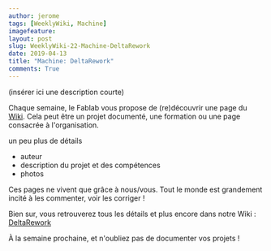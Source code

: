 ```yaml
---
author: jerome
tags: [WeeklyWiki, Machine]
imagefeature:
layout: post
slug: WeeklyWiki-22-Machine-DeltaRework
date: 2019-04-13
title: "Machine: DeltaRework"
comments: True
---
```


(insérer ici une description courte)

Chaque semaine, le Fablab vous propose de (re)découvrir une page du [Wiki](https://wiki.fablab-lannion.org). Cela peut être un projet documenté, une formation ou une page consacrée à l'organisation.

un peu plus de détails
* auteur
* description du projet et des compétences
* photos

Ces pages ne vivent que grâce à nous/vous. Tout le monde est grandement incité à les commenter, voir les corriger !

Bien sur, vous retrouverez tous les détails et plus encore dans notre Wiki : [DeltaRework](https://wiki.fablab-lannion.org/index.php?title=DeltaRework)

À la semaine prochaine, et n'oubliez pas de documenter vos projets !

